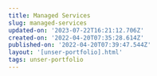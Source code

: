 ```yaml
---
title: Managed Services
slug: managed-services
updated-on: '2023-07-22T16:21:12.706Z'
created-on: '2022-04-20T07:35:28.614Z'
published-on: '2022-04-20T07:39:47.544Z'
layout: '[unser-portfolio].html'
tags: unser-portfolio
---
```



